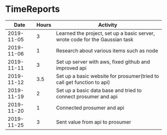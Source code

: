 # TimeReports

| Date  |      Hours    | Activity                                       |
| ----------- | ------- |------------------------------------------------
| 2019-11-05  | 3       | Learned the project, set up a basic server, wrote code for the Gaussian task                |
| 2019-11-06  | 1       | Research about various items such as node                |
| 2019-11-11  | 3       | Set up server with aws, fixed github and improved api    		|
| 2019-11-12  | 3.5     | Set up a basic website for prosumer(tried to call get function to api)  		|
| 2019-11-19  | 2	    | Set up a basic data base and tried to connect prosumer and api  		|
| 2019-11-20  | 1	    | Connected prosumer and api  		|
| 2019-11-25  | 3	    | Sent value from api to prosumer  		|
